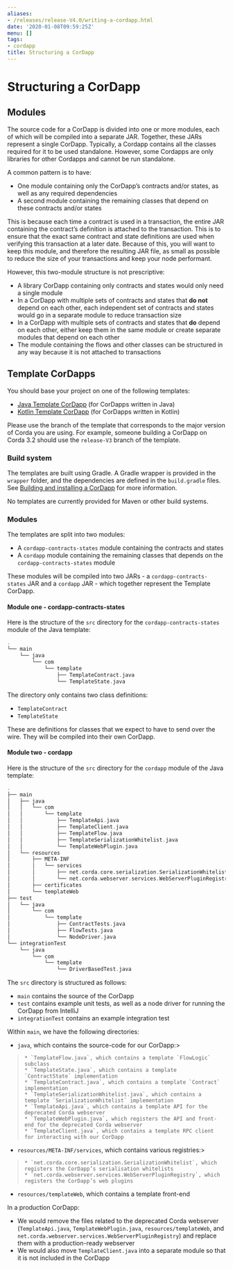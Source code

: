 ```yaml
---
aliases:
- /releases/release-V4.0/writing-a-cordapp.html
date: '2020-01-08T09:59:25Z'
menu: []
tags:
- cordapp
title: Structuring a CorDapp
---
```



# Structuring a CorDapp




## Modules

The source code for a CorDapp is divided into one or more modules, each of which will be compiled into a separate JAR.
Together, these JARs represent a single CorDapp. Typically, a Cordapp contains all the classes required for it to be
used standalone. However, some Cordapps are only libraries for other Cordapps and cannot be run standalone.

A common pattern is to have:


* One module containing only the CorDapp’s contracts and/or states, as well as any required dependencies
* A second module containing the remaining classes that depend on these contracts and/or states

This is because each time a contract is used in a transaction, the entire JAR containing the contract’s definition is
attached to the transaction. This is to ensure that the exact same contract and state definitions are used when
verifying this transaction at a later date. Because of this, you will want to keep this module, and therefore the
resulting JAR file, as small as possible to reduce the size of your transactions and keep your node performant.

However, this two-module structure is not prescriptive:


* A library CorDapp containing only contracts and states would only need a single module
* In a CorDapp with multiple sets of contracts and states that **do not** depend on each other, each independent set of
contracts and states would go in a separate module to reduce transaction size
* In a CorDapp with multiple sets of contracts and states that **do** depend on each other, either keep them in the
same module or create separate modules that depend on each other
* The module containing the flows and other classes can be structured in any way because it is not attached to
transactions


## Template CorDapps

You should base your project on one of the following templates:


* [Java Template CorDapp](https://github.com/corda/cordapp-template-java) (for CorDapps written in Java)
* [Kotlin Template CorDapp](https://github.com/corda/cordapp-template-kotlin) (for CorDapps written in Kotlin)

Please use the branch of the template that corresponds to the major version of Corda you are using. For example,
someone building a CorDapp on Corda 3.2 should use the `release-V3` branch of the template.


### Build system

The templates are built using Gradle. A Gradle wrapper is provided in the `wrapper` folder, and the dependencies are
defined in the `build.gradle` files. See [Building and installing a CorDapp](cordapp-build-systems.md) for more information.

No templates are currently provided for Maven or other build systems.


### Modules

The templates are split into two modules:


* A `cordapp-contracts-states` module containing the contracts and states
* A `cordapp` module containing the remaining classes that depends on the `cordapp-contracts-states` module

These modules will be compiled into two JARs - a `cordapp-contracts-states` JAR and a `cordapp` JAR - which
together represent the Template CorDapp.


#### Module one - cordapp-contracts-states

Here is the structure of the `src` directory for the `cordapp-contracts-states` module of the Java template:

```kotlin
.
└── main
    └── java
        └── com
            └── template
                ├── TemplateContract.java
                └── TemplateState.java
```

The directory only contains two class definitions:


* `TemplateContract`
* `TemplateState`

These are definitions for classes that we expect to have to send over the wire. They will be compiled into their own
CorDapp.


#### Module two - cordapp

Here is the structure of the `src` directory for the `cordapp` module of the Java template:

```kotlin
.
├── main
│   ├── java
│   │   └── com
│   │       └── template
│   │           ├── TemplateApi.java
│   │           ├── TemplateClient.java
│   │           ├── TemplateFlow.java
│   │           ├── TemplateSerializationWhitelist.java
│   │           └── TemplateWebPlugin.java
│   └── resources
│       ├── META-INF
│       │   └── services
│       │       ├── net.corda.core.serialization.SerializationWhitelist
│       │       └── net.corda.webserver.services.WebServerPluginRegistry
│       ├── certificates
│       └── templateWeb
├── test
│   └── java
│       └── com
│           └── template
│               ├── ContractTests.java
│               ├── FlowTests.java
│               └── NodeDriver.java
└── integrationTest
    └── java
        └── com
            └── template
                └── DriverBasedTest.java
```

The `src` directory is structured as follows:


* `main` contains the source of the CorDapp
* `test` contains example unit tests, as well as a node driver for running the CorDapp from IntelliJ
* `integrationTest` contains an example integration test

Within `main`, we have the following directories:


* `java`, which contains the source-code for our CorDapp:> 
> 
>     * `TemplateFlow.java`, which contains a template `FlowLogic` subclass
>     * `TemplateState.java`, which contains a template `ContractState` implementation
>     * `TemplateContract.java`, which contains a template `Contract` implementation
>     * `TemplateSerializationWhitelist.java`, which contains a template `SerializationWhitelist` implementation
>     * `TemplateApi.java`, which contains a template API for the deprecated Corda webserver
>     * `TemplateWebPlugin.java`, which registers the API and front-end for the deprecated Corda webserver
>     * `TemplateClient.java`, which contains a template RPC client for interacting with our CorDapp



* `resources/META-INF/services`, which contains various registries:> 
> 
>     * `net.corda.core.serialization.SerializationWhitelist`, which registers the CorDapp’s serialisation whitelists
>     * `net.corda.webserver.services.WebServerPluginRegistry`, which registers the CorDapp’s web plugins



* `resources/templateWeb`, which contains a template front-end

In a production CorDapp:


* We would remove the files related to the deprecated Corda webserver (`TemplateApi.java`,
`TemplateWebPlugin.java`, `resources/templateWeb`, and `net.corda.webserver.services.WebServerPluginRegistry`)
and replace them with a production-ready webserver
* We would also move `TemplateClient.java` into a separate module so that it is not included in the CorDapp

